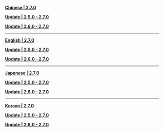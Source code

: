 **[Chinese | 2.7.0](https://autopatchcnws.yuanshen.com/client_app/download/pc_zip/20220510122739_htkJy9BIys9tCMHu/Audio_Chinese_2.7.0.zip)**

**[Update | 2.5.0 - 2.7.0](https://autopatchcnws.yuanshen.com/client_app/update/hk4e_cn/18/zh-cn_2.5.0_2.7.0_hdiff_cpqRB3iKUWOHVlXI.zip)**

**[Update | 2.6.0 - 2.7.0](https://autopatchcnws.yuanshen.com/client_app/update/hk4e_cn/18/zh-cn_2.6.0_2.7.0_hdiff_AaprnYu9VWj3Xfmw.zip)**

---

**[English | 2.7.0](https://autopatchcnws.yuanshen.com/client_app/download/pc_zip/20220510122739_htkJy9BIys9tCMHu/Audio_English(US)_2.7.0.zip)**

**[Update | 2.5.0 - 2.7.0](https://autopatchcnws.yuanshen.com/client_app/update/hk4e_cn/18/en-us_2.5.0_2.7.0_hdiff_1LBKZjQvyiJg0hYm.zip)**

**[Update | 2.6.0 - 2.7.0](https://autopatchcnws.yuanshen.com/client_app/update/hk4e_cn/18/en-us_2.6.0_2.7.0_hdiff_EdxYmJUbN7g4c0FZ.zip)**

---

**[Japanese | 2.7.0](https://autopatchcnws.yuanshen.com/client_app/download/pc_zip/20220510122739_htkJy9BIys9tCMHu/Audio_Japanese_2.7.0.zip)**

**[Update | 2.5.0 - 2.7.0](https://autopatchcnws.yuanshen.com/client_app/update/hk4e_cn/18/ja-jp_2.5.0_2.7.0_hdiff_gQTvCjWhI13b0ymJ.zip)**

**[Update | 2.6.0 - 2.7.0](https://autopatchcnws.yuanshen.com/client_app/update/hk4e_cn/18/ja-jp_2.6.0_2.7.0_hdiff_AUyVStRQdmpv7oqj.zip)**

---

**[Korean | 2.7.0](https://autopatchcnws.yuanshen.com/client_app/download/pc_zip/20220510122739_htkJy9BIys9tCMHu/Audio_Korean_2.7.0.zip)**

**[Update | 2.5.0 - 2.7.0](https://autopatchcnws.yuanshen.com/client_app/update/hk4e_cn/18/ko-kr_2.5.0_2.7.0_hdiff_oQD5rbxvKSTRaLsd.zip)**

**[Update | 2.6.0 - 2.7.0](https://autopatchcnws.yuanshen.com/client_app/update/hk4e_cn/18/ko-kr_2.6.0_2.7.0_hdiff_JmrnpGc0kuqbhTBF.zip)**
